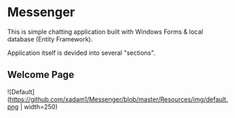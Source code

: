# Messenger

This is simple chatting application built with Windows Forms & local database (Entity Framework).

Application itself is devided into several "sections".

## Welcome Page

![Default](https://github.com/xadam1/Messenger/blob/master/Resources/img/default.png | width=250)
